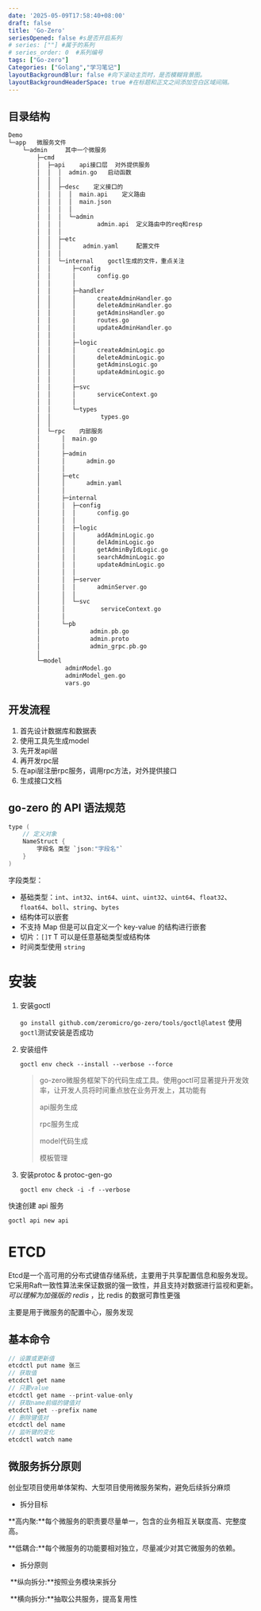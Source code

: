 ```yaml
---
date: '2025-05-09T17:58:40+08:00'
draft: false
title: 'Go-Zero'
seriesOpened: false #s是否开启系列
# series: [""] #属于的系列 
# series_order: 0  #系列编号
tags: ["Go-zero"]
Categories: ["Golang","学习笔记"]
layoutBackgroundBlur: false #向下滚动主页时，是否模糊背景图。
layoutBackgroundHeaderSpace: true #在标题和正文之间添加空白区域间隔。
---
```


## 目录结构

~~~c
Demo
└─app	微服务文件
    └─admin		其中一个微服务	
        ├─cmd	
        │  ├─api	api接口层	对外提供服务
        │  │  │  admin.go	启动函数
        │  │  │
        │  │  ├─desc	定义接口的
        │  │  │  │  main.api	定义路由
        │  │  │  │  main.json
        │  │  │  │
        │  │  │  └─admin
        │  │  │          admin.api	定义路由中的req和resp
        │  │  │
        │  │  ├─etc
        │  │  │      admin.yaml		配置文件
        │  │  │
        │  │  └─internal	goctl生成的文件，重点关注
        │  │      ├─config
        │  │      │      config.go
        │  │      │
        │  │      ├─handler
        │  │      │      createAdminHandler.go
        │  │      │      deleteAdminHandler.go
        │  │      │      getAdminsHandler.go
        │  │      │      routes.go
        │  │      │      updateAdminHandler.go
        │  │      │
        │  │      ├─logic
        │  │      │      createAdminLogic.go
        │  │      │      deleteAdminLogic.go
        │  │      │      getAdminsLogic.go
        │  │      │      updateAdminLogic.go
        │  │      │
        │  │      ├─svc
        │  │      │      serviceContext.go
        │  │      │
        │  │      └─types
        │  │              types.go
        │  │
        │  └─rpc	内部服务
        │      │  main.go
        │      │
        │      ├─admin
        │      │      admin.go
        │      │
        │      ├─etc
        │      │      admin.yaml
        │      │
        │      ├─internal
        │      │  ├─config
        │      │  │      config.go
        │      │  │
        │      │  ├─logic
        │      │  │      addAdminLogic.go
        │      │  │      delAdminLogic.go
        │      │  │      getAdminByIdLogic.go
        │      │  │      searchAdminLogic.go
        │      │  │      updateAdminLogic.go
        │      │  │
        │      │  ├─server
        │      │  │      adminServer.go
        │      │  │
        │      │  └─svc
        │      │          serviceContext.go
        │      │
        │      └─pb
        │              admin.pb.go
        │              admin.proto
        │              admin_grpc.pb.go
        │
        └─model
                adminModel.go
                adminModel_gen.go
                vars.go


~~~



## 开发流程

1. 首先设计数据库和数据表
2. 使用工具先生成model
3. 先开发api层
4. 再开发rpc层
5. 在api层注册rpc服务，调用rpc方法，对外提供接口
6. 生成接口文档

## go-zero 的 API 语法规范

~~~c
type (	
    // 定义对象
    NameStruct {
        字段名 类型 `json:"字段名"`
    }
)
~~~

字段类型：

- 基础类型：`int`、`int32`、`int64`、`uint`、`uint32`、`uint64`、`float32`、 `float64`、`boll`、`string`、`bytes`
- 结构体可以嵌套
- 不支持 Map 但是可以自定义一个 key-value 的结构进行嵌套
- 切片：`[]T` T 可以是任意基础类型或结构体
- 时间类型使用 `string`

# 安装

1. 安装goctl

   `go install github.com/zeromicro/go-zero/tools/goctl@latest` 使用 `goctl`测试安装是否成功

2. 安装组件

   `goctl env check --install --verbose --force`

   > go-zero微服务框架下的代码生成工具。使用goctl可显著提升开发效率，让开发人员将时间重点放在业务开发上，其功能有
   >
   > api服务生成
   >
   > rpc服务生成
   >
   > model代码生成
   >
   > 模板管理

3. 安装protoc & protoc-gen-go

   `goctl env check -i -f --verbose`

快速创建 api 服务

`goctl api new api`

# ETCD

Etcd是一个高可用的分布式键值存储系统，主要用于共享配置信息和服务发现。它采用Raft一致性算法来保证数据的强一致性，并且支持对数据进行监视和更新。 *可以理解为加强版的 redis* ，比 redis 的数据可靠性更强

主要是用于微服务的配置中心，服务发现

## 基本命令

~~~c
// 设置或更新值
etcdctl put name 张三
// 获取值
etcdctl get name
// 只要value
etcdctl get name --print-value-only
// 获取name前缀的键值对
etcdctl get --prefix name
// 删除键值对
etcdctl del name
// 监听键的变化
etcdctl watch name
~~~

## 微服务拆分原则

创业型项目使用单体架构、大型项目使用微服务架构，避免后续拆分麻烦

- 拆分目标

​	**高内聚:**每个微服务的职责要尽量单一，包含的业务相互关联度高、完整度高。

​	**低耦合:**每个微服务的功能要相对独立，尽量减少对其它微服务的依赖。

- 拆分原则

​	**纵向拆分:**按照业务模块来拆分

​	**横向拆分:**抽取公共服务，提高复用性
